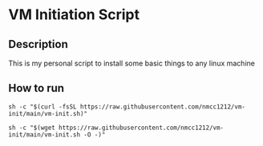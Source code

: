 # VM Initiation Script

## Description

This is my personal script to install some basic things to any linux machine

## How to run

```
sh -c "$(curl -fsSL https://raw.githubusercontent.com/nmcc1212/vm-init/main/vm-init.sh)"
```
```
sh -c "$(wget https://raw.githubusercontent.com/nmcc1212/vm-init/main/vm-init.sh -O -)"
```
